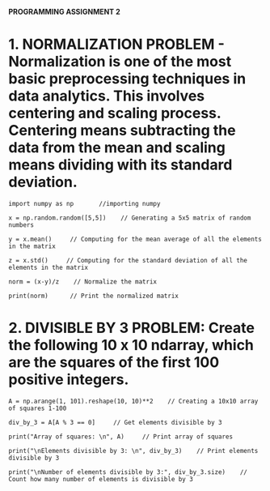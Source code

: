 **************PROGRAMMING ASSIGNMENT 2**************
# 1. NORMALIZATION PROBLEM - Normalization is one of the most basic preprocessing techniques in data analytics. This involves centering and scaling process. Centering means subtracting the data from the mean and scaling means dividing with its standard deviation. 

    import numpy as np       //importing numpy
    
    x = np.random.random([5,5])    // Generating a 5x5 matrix of random numbers
    
    y = x.mean()     // Computing for the mean average of all the elements in the matrix
    
    z = x.std()     // Computing for the standard deviation of all the elements in the matrix
    
    norm = (x-y)/z    // Normalize the matrix
    
    print(norm)      // Print the normalized matrix

# 2. DIVISIBLE BY 3 PROBLEM: Create the following 10 x 10 ndarray, which are the squares of the first 100 positive integers.

    A = np.arange(1, 101).reshape(10, 10)**2    // Creating a 10x10 array of squares 1-100
    
    div_by_3 = A[A % 3 == 0]     // Get elements divisible by 3
    
    print("Array of squares: \n", A)     // Print array of squares
    
    print("\nElements divisible by 3: \n", div_by_3)    // Print elements divisible by 3
    
    print("\nNumber of elements divisible by 3:", div_by_3.size)    // Count how many number of elements is divisible by 3
